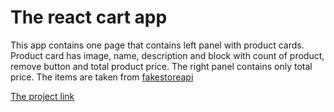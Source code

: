 # The react cart app

This app contains one page that contains left panel with product cards. Product card has image, name, description and block with count of product, remove button and total product price.
The right panel contains only total price. The items are taken from [fakestoreapi](https://fakestoreapi.com/)

[The project link](https://terrifycreapy.github.io/React-cart/)

